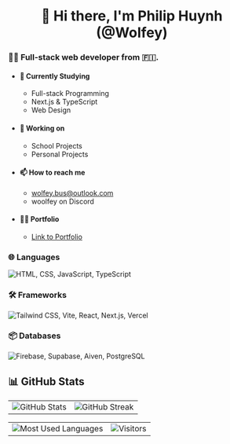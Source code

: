 <h1 align="center">👋 Hi there, I'm Philip Huynh (@WoIfey)</h1>

### 👨‍💻 Full-stack web developer from 🇫🇮.

- #### 🌱 Currently Studying
  - Full-stack Programming
  - Next.js & TypeScript
  - Web Design
- #### 🏫 Working on
  - School Projects
  - Personal Projects
- #### 📫 How to reach me
  - [wolfey.bus@outlook.com](mailto:wolfey.bus@outlook.com)
  - woolfey on Discord
- #### 👨‍🎓 Portfolio
  - <a href="https://woifey.vercel.app/" target="_blank">Link to Portfolio</a>

### 🌐 Languages

![HTML, CSS, JavaScript, TypeScript](https://skills.thijs.gg/icons?i=html,css,js,ts)

### 🛠️ Frameworks

![Tailwind CSS, Vite, React, Next.js, Vercel](https://skills.thijs.gg/icons?i=tailwind,vite,react,nextjs,vercel)

### 📦 Databases

![Firebase, Supabase, Aiven, PostgreSQL](https://skills.thijs.gg/icons?i=firebase,supabase,postgres)

## 📊 GitHub Stats

<table>
<tr>
<td>
<img src="https://github-readme-stats.vercel.app/api?username=WoIfey&theme=vision-friendly-dark&hide_border=true" alt="GitHub Stats" />
</td>
<td>
<img src="https://streak-stats.demolab.com?user=woifey&theme=highcontrast&hide_border=true&card_width=485" alt="GitHub Streak" />
</td>
</tr>
</table>
<table>
<tr>
<td>
<img src="https://github-readme-stats.vercel.app/api/top-langs/?username=Woifey&theme=vision-friendly-dark&hide_border=true&include_all_commits=true&count_private=false&layout=compact" alt="Most Used Languages" />
</td>
<td>
<img src="https://widgetbite.com/stats/WoIfey" alt="Visitors" />
</td>
</tr>
</table>
